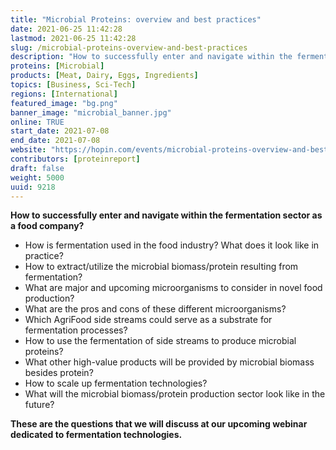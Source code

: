 ```yaml
---
title: "Microbial Proteins: overview and best practices"
date: 2021-06-25 11:42:28
lastmod: 2021-06-25 11:42:28
slug: /microbial-proteins-overview-and-best-practices
description: "How to successfully enter and navigate within the fermentation sector as a food company?"
proteins: [Microbial]
products: [Meat, Dairy, Eggs, Ingredients]
topics: [Business, Sci-Tech]
regions: [International]
featured_image: "bg.png"
banner_image: "microbial_banner.jpg"
online: TRUE
start_date: 2021-07-08
end_date: 2021-07-08
website: "https://hopin.com/events/microbial-proteins-overview-and-best-practices"
contributors: [proteinreport]
draft: false
weight: 5000
uuid: 9218
---
```

<p><strong>How to successfully enter and navigate within the fermentation sector as a food company?</strong></p>
<ul>
<li>How is fermentation used in the food industry? What does it look like in practice?</li>
<li>How to extract/utilize the microbial biomass/protein resulting from fermentation?</li>
<li>What are major and upcoming microorganisms to consider in novel food production?</li>
<li>What are the pros and cons of these different microorganisms?</li>
<li>Which AgriFood side streams could serve as a substrate for fermentation processes?</li>
<li>How to use the fermentation of side streams to produce microbial proteins?</li>
<li>What other high-value products will be provided by microbial biomass besides protein?</li>
<li>How to scale up fermentation technologies?</li>
<li>What will the microbial biomass/protein production sector look like in the future?</li>
</ul>
<p><strong>These are the questions that we will discuss at our upcoming webinar dedicated to fermentation technologies. </strong></p>
